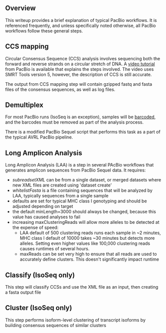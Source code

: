 ## Overview
This writeup provides a brief explanation of typical PacBio workflows.  It is referenced frequently, and unless specifically noted otherwise, all PacBio workflows follow these general steps.

## CCS mapping
Circular Consensus Sequence (CCS) analysis involves sequencing both the forward and reverse strands on a circular stretch of DNA. A [video tutorial](https://www.pacb.com/videos/tutorial-circular-consensus-sequence-analysis-application-smrt-link-v5-0-0/) from PacBio is available that explains the steps involved. The video uses SMRT Tools version 5, however, the description of CCS is still accurate.

The output from CCS mapping step will contain gzipped fastq and fasta files of the consensus sequences, as well as log files.

## Demultiplex
For most PacBio runs (IsoSeq is an exception), samples will be [barcoded](https://www.dnabarcoding101.org/lab/bioinformatics.html), and the barcodes must be removed as part of the analysis process.

There is a modified PacBio Sequel script that performs this task as a part of the typical AVRL PacBio pipeline.

## Long Amplicon Analysis
Long Amplicon Analysis (LAA) is a step in several PAcBio workflows that generates amplicon sequences from PacBio Sequel data. It requires:

* *subreadsetXML* can be from a single dataset, or merged datasets where new XML files are created using 'dataset create'
* *whitelistFasta* is a file containing sequences that will be analyzed by LAA, typically sequences from a single sample
* defaults are set for typical MHC class I genotyping and should be adjusted depending on target
* the default minLength=3000 should always be changed, because this value has caused analyses to fail
* increasing maxClusteringReads will allow more alleles to be detected at the expense of speed:
  * LAA default of 500 clustering reads runs each sample in ~2 minutes, MHC class I default of 10000 takes ~30 minutes but detects more alleles. Setting even higher values like 100,000 clustering reads causes runtimes of several hours.
  * maxReads can be set very high to ensure that all reads are used to accurately define clusters. This doesn't significantly impact runtime

## Classify (IsoSeq only)
This step will classify CCSs and use the XML file as an input, then creating a fasta output file

## Cluster (IsoSeq only)
This step performs isoform-level clustering of transcript isoforms by building consensus sequences of similar clusters

